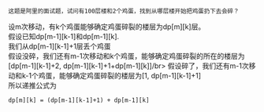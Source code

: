 ```
这题是阿里的面试题，试问有100层楼和2个鸡蛋，找到从哪层楼开始把鸡蛋扔下去会碎？
```
设m次移动，有k个鸡蛋能够确定鸡蛋碎裂的楼层为dp[m][k]层。</br>
假设已知dp[m-1][k-1]和dp[m-1][k].</br>
我们从dp[m-1][k-1]+1层丢个鸡蛋</br>
假设没碎，我们还有m-1次移动和k个鸡蛋，能够确定鸡蛋碎裂的所在的楼层为[dp[m-1][k-1]+2, dp[m-1][k-1]+1+dp[m-1][k]]/br>
假设碎了，我们还有m-1次移动和k-1个鸡蛋，能够确定鸡蛋碎裂的楼层为[1, dp[m-1][k-1]+1]</br>
所以递推公式为
```
dp[m][k] = (dp[m-1][k-1]+1) + dp[m-1][k]
```
